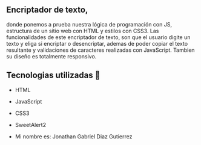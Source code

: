 ## Encriptador de texto,
donde ponemos a prueba nuestra lógica de programación con JS, estructura de un sitio web con HTML y  estilos con CSS3. Las funcionalidades de este encriptador de texto, son que el usuario digite un texto y eliga si encriptar o desencriptar, ademas de poder copiar el texto resultante y validaciones de caracteres realizadas con JavaScript. Tambien su diseño es totalmente responsivo.

## Tecnologias utilizadas :dart:
- HTML
- JavaScript
- CSS3
- SweetAlert2

- Mi nombre es: Jonathan Gabriel Diaz Gutierrez
